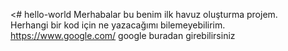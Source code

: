 <# hello-world
Merhabalar bu benim ilk havuz oluşturma projem.
<br/>
Herhangi bir kod için ne yazacağımı bilemeyebilirim.
<br/>
https://www.google.com/ google buradan girebilirsiniz
